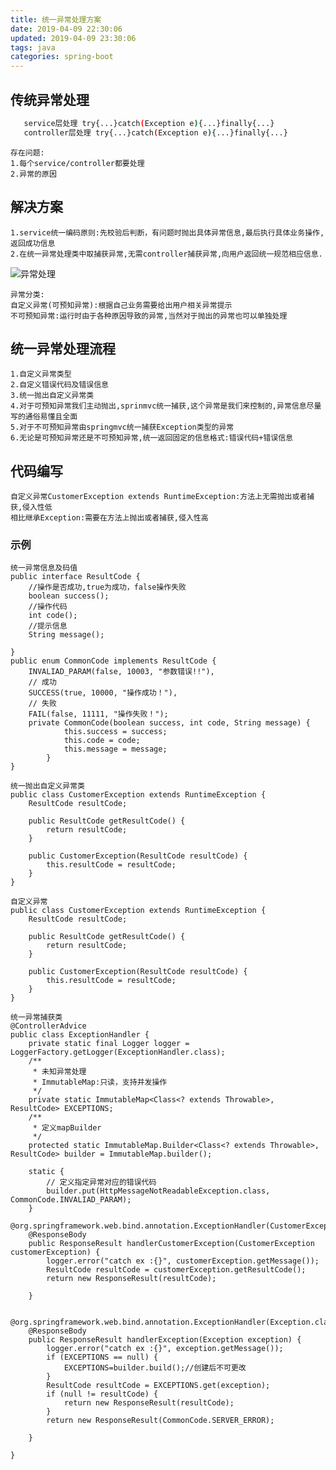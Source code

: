 ```yaml
---
title: 统一异常处理方案
date: 2019-04-09 22:30:06
updated: 2019-04-09 23:30:06
tags: java
categories: spring-boot
---
```

## 传统异常处理
``` bash
   service层处理 try{...}catch(Exception e){...}finally{...}
   controller层处理 try{...}catch(Exception e){...}finally{...}
``` 
    存在问题:
    1.每个service/controller都要处理
    2.异常的原因
## 解决方案
    1.service统一编码原则:先校验后判断，有问题时抛出具体异常信息,最后执行具体业务操作,返回成功信息
    2.在统一异常处理类中取捕获异常,无需controller捕获异常,向用户返回统一规范相应信息.
   ![异常处理](/images/exception/exception.png)
   
    异常分类:
    自定义异常(可预知异常):根据自己业务需要给出用户相关异常提示
    不可预知异常:运行时由于各种原因导致的异常,当然对于抛出的异常也可以单独处理
## 统一异常处理流程
    1.自定义异常类型
    2.自定义错误代码及错误信息
    3.统一抛出自定义异常类
    4.对于可预知异常我们主动抛出,sprinmvc统一捕获,这个异常是我们来控制的,异常信息尽量写的通俗易懂且全面
    5.对于不可预知异常由springmvc统一捕获Exception类型的异常
    6.无论是可预知异常还是不可预知异常,统一返回固定的信息格式:错误代码+错误信息
## 代码编写
    自定义异常CustomerException extends RuntimeException:方法上无需抛出或者捕获,侵入性低
    相比继承Exception:需要在方法上抛出或者捕获,侵入性高
   ### 示例
    统一异常信息及码值
    public interface ResultCode {
        //操作是否成功,true为成功，false操作失败
        boolean success();
        //操作代码
        int code();
        //提示信息
        String message();
    
    }
    public enum CommonCode implements ResultCode {
        INVALIAD_PARAM(false, 10003, "参数错误!!"),
        // 成功
        SUCCESS(true, 10000, "操作成功！"),
        // 失败
        FAIL(false, 11111, "操作失败！");
        private CommonCode(boolean success, int code, String message) {
                this.success = success;
                this.code = code;
                this.message = message;
            }
    }
    
    统一抛出自定义异常类
    public class CustomerException extends RuntimeException {
        ResultCode resultCode;
    
        public ResultCode getResultCode() {
            return resultCode;
        }
    
        public CustomerException(ResultCode resultCode) {
            this.resultCode = resultCode;
        }
    }
    
    自定义异常
    public class CustomerException extends RuntimeException {
        ResultCode resultCode;
    
        public ResultCode getResultCode() {
            return resultCode;
        }
    
        public CustomerException(ResultCode resultCode) {
            this.resultCode = resultCode;
        }
    }
    
    统一异常捕获类
    @ControllerAdvice
    public class ExceptionHandler {
        private static final Logger logger = LoggerFactory.getLogger(ExceptionHandler.class);
        /**
         * 未知异常处理
         * ImmutableMap:只读，支持并发操作
         */
        private static ImmutableMap<Class<? extends Throwable>, ResultCode> EXCEPTIONS;
        /**
         * 定义mapBuilder
         */
        protected static ImmutableMap.Builder<Class<? extends Throwable>, ResultCode> builder = ImmutableMap.builder();
    
        static {
            // 定义指定异常对应的错误代码
            builder.put(HttpMessageNotReadableException.class, CommonCode.INVALIAD_PARAM);
        }
        @org.springframework.web.bind.annotation.ExceptionHandler(CustomerException.class)
        @ResponseBody
        public ResponseResult handlerCustomerException(CustomerException customerException) {
            logger.error("catch ex :{}", customerException.getMessage());
            ResultCode resultCode = customerException.getResultCode();
            return new ResponseResult(resultCode);
    
        }
    
        @org.springframework.web.bind.annotation.ExceptionHandler(Exception.class)
        @ResponseBody
        public ResponseResult handlerException(Exception exception) {
            logger.error("catch ex :{}", exception.getMessage());
            if (EXCEPTIONS == null) {
                EXCEPTIONS=builder.build();//创建后不可更改
            }
            ResultCode resultCode = EXCEPTIONS.get(exception);
            if (null != resultCode) {
                return new ResponseResult(resultCode);
            }
            return new ResponseResult(CommonCode.SERVER_ERROR);
    
        }
    
    }
